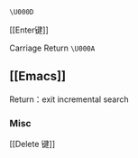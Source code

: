 



`\U000D`

[[Enter键]]

Carriage Return `\U000A`

## [[Emacs]]



Return：exit incremental search


### Misc


[[Delete 键]]


